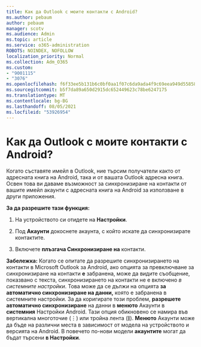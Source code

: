```yaml
---
title: Как да Outlook с моите контакти с Android?
ms.author: pebaum
author: pebaum
manager: scotv
ms.audience: Admin
ms.topic: article
ms.service: o365-administration
ROBOTS: NOINDEX, NOFOLLOW
localization_priority: Normal
ms.collection: Adm_O365
ms.custom:
- "9001115"
- "3076"
ms.openlocfilehash: f6f33ee5b131b6c0bf0aa1f07c6da9ada4f9c69eea949d55858f549b43ebd29a
ms.sourcegitcommit: b5f7da89a650d2915dc652449623c78be6247175
ms.translationtype: MT
ms.contentlocale: bg-BG
ms.lasthandoff: 08/05/2021
ms.locfileid: "53926954"
---
```

# <a name="how-does-outlook-sync-with-my-android-contacts"></a>Как да Outlook с моите контакти с Android?

Когато съставяте имейл в Outlook, ние търсим получатели както от адресната книга на Android, така и от вашата Outlook адресна книга. Освен това ви даваме възможност за синхронизиране на контакти от вашите имейл акаунти с адресната книга на Android за използване в други приложения. 
 
**За да разрешите тази функция:**
 
1. На устройството си отидете на **Настройки**.

2. Под **Акаунти** докоснете акаунта, с който искате да синхронизирате контактите.

3. Включете **плъзгача Синхронизиране на** контакти.
 
**Забележка:** Когато се опитате да разрешите синхронизирането на контакти в Microsoft Outlook за Android, ако опцията за превключване за синхронизиране на контакти **е** забранена, може да видите съобщение, показвано с текста, синхронизирането на контакти не е включено *в системните настройки*. Това може да се дължи на опцията **за автоматично синхронизиране на данни,** която е забранена в системните настройки. За да коригирате този проблем, **разрешете автоматично синхронизиране** на данни в **менюто** Акаунти в **системния** Настройки Android. Тази опция обикновено се намира във вертикална многоточие (⋮) или тройна лента (⫼). **Менюто** Акаунти може да бъде на различни места в зависимост от модела на устройството и версията на Android. В повечето по-нови модели **акаунтите** могат да бъдат търсени **в Настройки**.